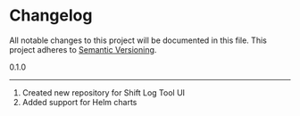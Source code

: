 # Changelog

All notable changes to this project will be documented in this file.
This project adheres to [Semantic Versioning](http://semver.org/).

0.1.0

---

1. Created new repository for Shift Log Tool UI
2. Added support for Helm charts
